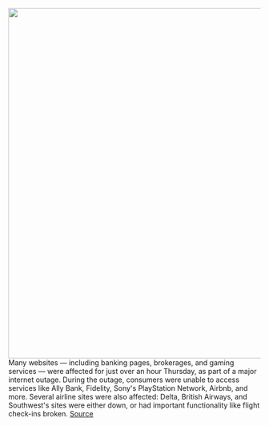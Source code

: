<img src='https://cdn.vox-cdn.com/thumbor/iHdU3OsQdvKHan7MXmbXgtUpW54=/0x0:5334x3556/1200x800/filters:focal(2241x1352:3093x2204)/cdn.vox-cdn.com/uploads/chorus_image/image/69617874/1233144145.0.jpg' width='700px' /><br/>
Many websites — including banking pages, brokerages, and gaming services — were affected for just over an hour Thursday, as part of a major internet outage. During the outage, consumers were unable to access services like Ally Bank, Fidelity, Sony's PlayStation Network, Airbnb, and more. Several airline sites were also affected: Delta, British Airways, and Southwest's sites were either down, or had important functionality like flight check-ins broken.
<a href='https://www.theverge.com/2021/7/22/22588837/internet-outage-psn-steam-banks-trading-gaming-more-911-systems'> Source <a/>